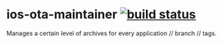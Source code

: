 ios-ota-maintainer [![build status](https://secure.travis-ci.org/seryl/node-ios-ota-maintainer.png)](http://travis-ci.org/seryl/node-ios-ota-maintainer)
==================

Manages a certain level of archives for every application // branch // tags.
